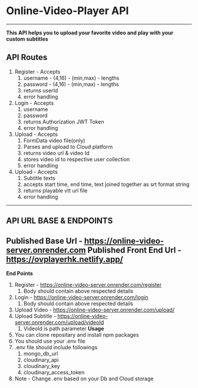 # Online-Video-Player API
---
**This API helps you to upload your favorite video and play with your custom subtitles**

## API Routes

1. Register - Accepts
   1. username - (4,16) - (min,max) - lengths
   2. password - (4,16) - (min,max) - lengths
   3. returns userId
   4. error handling
2. Login - Accepts
   1. username
   2. password
   3. returns Authorization JWT Token
   4. error handling
3. Upload - Accepts
   1. FormData video file(only)
   2. Parses and upload to Cloud platform
   3. returns video url & video Id
   4. stores video id to respective user collection
   5. error handling
4. Upload - Accepts
   1. Subtitle texts
   2. accepts start time, end time, text joined together as srt format string
   3. returns playable vtt url file
   4. error handling

---
**API URL BASE & ENDPOINTS**
---
Published Base Url - https://online-video-server.onrender.com
Published Front End Url - https://ovplayerhk.netlify.app/
---
**End Points**
1. Register - https://online-video-server.onrender.com/register
   1. Body should contain above respected details
2. Login - https://online-video-server.onrender.com/login
   1. Body should contain above respected details
3. Upload Video - https://online-video-server.onrender.com/upload/
4. Upload Subtitle - https://online-video-server.onrender.com/upload/videoId
   1. VideoId is path parameter
**Usage**
1. You can clone repositary and install npm packages
2. You should use your .env file
3. .env file should include followings
   1. mongo_db_url
   2. cloudinary_api
   3. cloudinary_key
   4. cloudinary_access_token
4. Note - Change .env based on your Db and Cloud storage


